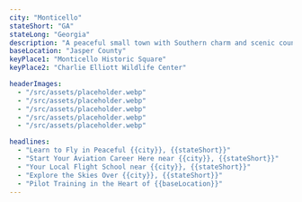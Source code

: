```yaml
---
city: "Monticello"
stateShort: "GA"
stateLong: "Georgia"
description: "A peaceful small town with Southern charm and scenic countryside, perfect for quiet living."
baseLocation: "Jasper County"
keyPlace1: "Monticello Historic Square"
keyPlace2: "Charlie Elliott Wildlife Center"

headerImages:
  - "/src/assets/placeholder.webp"
  - "/src/assets/placeholder.webp"
  - "/src/assets/placeholder.webp"
  - "/src/assets/placeholder.webp"
  - "/src/assets/placeholder.webp"

headlines:
  - "Learn to Fly in Peaceful {{city}}, {{stateShort}}"
  - "Start Your Aviation Career Here near {{city}}, {{stateShort}}"
  - "Your Local Flight School near {{city}}, {{stateShort}}"
  - "Explore the Skies Over {{city}}, {{stateShort}}"
  - "Pilot Training in the Heart of {{baseLocation}}"
---
```

